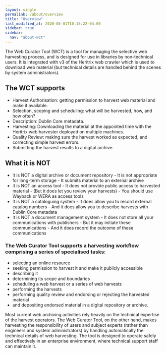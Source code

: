 ```yaml
---
layout: single
permalink: /about/overview
title: "Overview"
last_modified_at: 2020-05-01T10:15:22-04:00
sidebar: true
sidebar:
  nav: "about-wct"
---
```


The Web Curator Tool (WCT) is a tool for managing the selective web harvesting process, and is designed for use in libraries by non-technical users. It is integrated with v3 of the Heritrix web crawler which is used to download web material (but technical details are handled behind the scenes by system administrators).

## The WCT supports
- Harvest Authorisation: getting permission to harvest web material and make it available.
- Selection, scoping and scheduling: what will be harvested, how, and how often?
- Description: Dublin Core metadata.
- Harvesting: Downloading the material at the appointed time with the Heritrix web harvester deployed on multiple machines.
- Quality Review: making sure the harvest worked as expected, and correcting simple harvest errors.
- Submitting the harvest results to a digital archive.

## What it is NOT
- It is NOT a digital archive or document repository - It is not appropriate for long-term storage - It submits material to an external archive
- It is NOT an access tool - It does not provide public access to harvested material - (But it does let you review your harvests) - You should use Wayback or WERA as access tools
- It is NOT a cataloguing system - It does allow you to record external catalog numbers - And it does allow you to describe harvests with Dublin Core metadata
- It is NOT a document management system - It does not store all your communications with publishers - But it may initiate these communications - And it does record the outcome of these communications

### The Web Curator Tool supports a harvesting workflow comprising a series of specialised tasks:
- selecting an online resource
- seeking permission to harvest it and make it publicly accessible
- describing it
- determining its scope and boundaries
- scheduling a web harvest or a series of web harvests
- performing the harvests
- performing quality review and endorsing or rejecting the harvested material
- and depositing endorsed material in a digital repository or archive.

Most current web archiving activities rely heavily on the technical expertise of the harvest operators. The Web Curator Tool, on the other hand, makes harvesting the responsibility of users and subject experts (rather than engineers and system administrators) by handling automatically the technical details of web harvesting. The tool is designed to operate safely and effectively in an enterprise environment, where technical support staff can maintain it.

